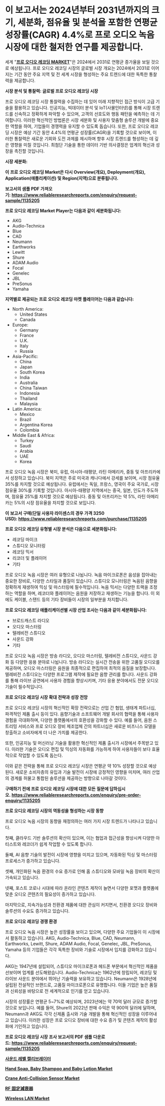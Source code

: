 <p><h1>이 보고서는 2024년부터 2031년까지의 크기, 세분화, 점유율 및 분석을 포함한 연평균 성장률(CAGR) 4.4%로 프로 오디오 녹음 시장에 대한 철저한 연구를 제공합니다.</h1></p><p>세계 "<strong><a href="https://www.reliableresearchreports.com/pro-audio-recording-market-in-global-r1135205?utm_campaign=105&utm_medium=8&utm_source=Github&utm_content=ia&utm_term=30112024&utm_id=pro-audio-recording">프로 오디오 레코딩 MARKET</a></strong>"은 2024에서 2031로 연평균 증가율을 보일 것으로 예상됩니다. 프로 오디오 레코딩 시장의 글로벌 시장 개요는 2024에서 2031로 이어지는 기간 동안 주요 지역 및 전 세계 시장을 형성하는 주요 트렌드에 대한 독특한 통찰력을 제공합니다.</p>
<p><strong>시장 분석 및 통찰력: 글로벌 프로 오디오 레코딩 시장</strong></p>
<p><p>프로 오디오 레코딩 시장 통찰력을 수집하는 데 있어 미래 지향적인 접근 방식이 고급 기술을 활용하고 있습니다. 인공지능, 빅데이터 분석 및 IoT(사물인터넷)를 통해 시장 트렌드를 신속하고 정확하게 파악할 수 있으며, 고객의 선호도와 행동 패턴을 예측하는 데 기여합니다. 이러한 혁신적인 방법론은 시장 세분화 및 사용자 맞춤형 솔루션 개발에 중요한 역할을 하여, 기업들이 경쟁력을 유지할 수 있도록 돕습니다. 또한, 프로 오디오 레코딩 시장은 예상 기간 동안 4.4%의 연평균 성장률(CAGR)을 기록할 것으로 보이며, 이러한 통찰력은 새로운 기회와 도전 과제를 제시하며 향후 시장 트렌드를 형성하는 데 깊은 영향을 미칠 것입니다. 최첨단 기술을 통한 데이터 기반 의사결정은 업계의 혁신과 성장을 촉진할 것입니다.</p><a href="%7CAUTHORITHY_DOMAIN_URL%7C?utm_campaign=105&utm_medium=8&utm_source=Github&utm_content=ia&utm_term=30112024&utm_id=pro-audio-recording"></a></p>
<p><strong>시장 세분화:</strong></p>
<p><strong>이 프로 오디오 레코딩 Market은 다시 Overview(개요), Deployment(개요), Application(애플리케이션) 및 Region(지역)으로 분류됩니다.</strong></p>
<p><strong>보고서의 샘플 PDF 가져오기:&nbsp;<a href="https://www.reliableresearchreports.com/enquiry/request-sample/1135205?utm_campaign=105&utm_medium=8&utm_source=Github&utm_content=ia&utm_term=30112024&utm_id=pro-audio-recording">https://www.reliableresearchreports.com/enquiry/request-sample/1135205</a></strong><strong></strong></p>
<p><strong>프로 오디오 레코딩 Market Player는 다음과 같이 세분화됩니다:</strong></p>
<p><ul><li>AKG</li><li>Audio-Technica</li><li>Blue</li><li>CAD</li><li>Neumann</li><li>Earthworks</li><li>Lewitt</li><li>Shure</li><li>ADAM Audio</li><li>Focal</li><li>Genelec</li><li>JBL</li><li>PreSonus</li><li>Yamaha</li></ul></p>
<p><strong>지역별로 제공되는 프로 오디오 레코딩 마켓 플레이어는 다음과 같습니다:</strong></p>
<p><ul>
    <li>
        North America:
        <ul>
            <li>United States</li>
            <li>Canada</li>
        </ul>
    </li>
    <li>
        Europe:
        <ul>
            <li>Germany</li>
            <li>France</li>
            <li>U.K.</li>
            <li>Italy</li>
            <li>Russia</li>
        </ul>
    </li>
    <li>
        Asia-Pacific:
        <ul>
            <li>China</li>
            <li>Japan</li>
            <li>South Korea</li>
            <li>India</li>
            <li>Australia</li>
            <li>China Taiwan</li>
            <li>Indonesia</li>
            <li>Thailand</li>
            <li>Malaysia</li>
        </ul>
    </li>
    <li>
        Latin America:
        <ul>
            <li>Mexico</li>
            <li>Brazil</li>
            <li>Argentina Korea</li>
            <li>Colombia</li>
        </ul>
    </li>
    <li>
        Middle East & Africa:
        <ul>
            <li>Turkey</li>
            <li>Saudi</li>
            <li>Arabia</li>
            <li>UAE</li>
            <li>Korea</li>
        </ul>
    </li>
    </ul></p>
<p><p>프로 오디오 녹음 시장은 북미, 유럽, 아시아-태평양, 라틴 아메리카, 중동 및 아프리카에서 성장하고 있습니다. 북미 지역은 주로 미국과 캐나다에서 강세를 보이며, 시장 점유율 35%를 차지할 것으로 예상됩니다. 유럽에서는 독일, 프랑스, 영국이 주요 국가로, 시장 점유율 30%를 기록할 것입니다. 아시아-태평양 지역에서는 중국, 일본, 인도가 주도하며, 점유율 25%를 차지할 것으로 예상됩니다. 중동 및 아프리카는 약 5%, 라틴 아메리카는 5%의 시장 점유율을 차지할 것으로 보입니다.</p></p>
<p><strong>이 보고서 구매(단일 사용자 라이센스의 경우 가격 3250 USD):&nbsp;<a href="https://www.reliableresearchreports.com/purchase/1135205?utm_campaign=105&utm_medium=8&utm_source=Github&utm_content=ia&utm_term=30112024&utm_id=pro-audio-recording">https://www.reliableresearchreports.com/purchase/1135205</a></strong></p>
<p><strong>프로 오디오 레코딩 유형별 시장 분석은 다음으로 세분화됩니다:</strong></p>
<p><ul><li>레코딩 마이크</li><li>스튜디오 모니터링</li><li>레코딩 믹서</li><li>리코더 및 플레이어</li><li>기타</li></ul></p>
<p><p>프로 오디오 녹음 시장은 여러 유형으로 나뉩니다. 녹음 마이크로폰은 음성을 잡아내는 중요한 장비로, 다양한 스타일과 품질이 있습니다. 스튜디오 모니터링은 녹음된 음향을 정확하게 재생하여 믹싱 및 마스터링에 필수적입니다. 녹음 믹서는 다양한 트랙을 조정하는 역할을 하며, 레코더와 플레이어는 음원을 저장하고 재생하는 기능을 합니다. 이 외에도 케이블, 스탠드 등의 기타 장비들이 시장의 일부분을 차지합니다.</p></p>
<p><strong>프로 오디오 레코딩 애플리케이션별 시장 산업 조사는 다음과 같이 세분화됩니다:</strong></p>
<p><ul><li>브로드캐스트 라디오</li><li>오디오 마스터링</li><li>텔레비전 스튜디오</li><li>사운드 강화</li><li>기타</li></ul></p>
<p><p>프로 오디오 녹음 시장은 방송 라디오, 오디오 마스터링, 텔레비전 스튜디오, 사운드 강화 등 다양한 응용 분야로 나뉩니다. 방송 라디오는 실시간 전송을 위한 고품질 오디오를 제공하며, 오디오 마스터링은 음원을 최종적으로 편집하여 최적의 음질을 보장합니다. 텔레비전 스튜디오는 다양한 프로그램 제작에 필요한 음향 관리를 합니다. 사운드 강화를 통해 라이브 공연에서 사용자 경험을 향상시키며, 기타 응용 분야에서도 전문 오디오 기술이 필수적입니다.</p></p>
<p><strong>프로 오디오 레코딩 시장 확대 전략과 성장 전망</strong></p>
<p><p>프로 오디오 레코딩 시장의 혁신적인 확장 전략으로는 산업 간 협업, 생태계 파트너십, 파격적인 제품 출시 등이 있다. 음향기술과 소프트웨어 개발 회사의 협력을 통해 사용자 경험을 극대화하며, 다양한 플랫폼에서의 호환성을 강화할 수 있다. 예를 들어, 음원 스트리밍 서비스와 프로 오디오 장비 제조업체 간의 파트너십은 새로운 비즈니스 모델을 창출하고 소비자에게 더 나은 가치를 제공한다. </p><p>또한, 인공지능 및 머신러닝 기술을 활용한 혁신적인 제품 출시가 시장에서 주목받고 있다. 이러한 기술은 오디오 편집 및 믹싱의 자동화를 가능하게 하여 사용자들이 보다 효율적으로 작업할 수 있도록 돕는다. </p><p>이와 같은 전략을 통해 프로 오디오 레코딩 시장은 연평균 약 10% 성장할 것으로 예상된다. 새로운 소비자층의 유입과 기술 발전이 시장에 긍정적인 영향을 미치며, 여러 산업의 경계를 허물고 통합된 솔루션을 제공하는 방향으로 나아갈 것이다.</p></p>
<p><strong>구매하기 전에 프로 오디오 레코딩 시장에 대한 모든 질문에 답하십시오.&nbsp;<a href="https://www.reliableresearchreports.com/enquiry/pre-order-enquiry/1135205?utm_campaign=105&utm_medium=8&utm_source=Github&utm_content=ia&utm_term=30112024&utm_id=pro-audio-recording">https://www.reliableresearchreports.com/enquiry/pre-order-enquiry/1135205</a></strong><strong></strong></p>
<p><strong>프로 오디오 레코딩 시장의 역동성을 형성하는 시장 동향</strong></p>
<p><p>프로 오디오 녹음 시장의 동향을 재정의하는 여러 가지 시장 트렌드가 나타나고 있습니다. </p><p>첫째, 클라우드 기반 솔루션의 확산이 있으며, 이는 협업과 접근성을 향상시켜 다양한 아티스트와 레코더가 쉽게 작업할 수 있도록 합니다. </p><p>둘째, AI 음향 기술의 발전이 시장에 영향을 미치고 있으며, 자동화된 믹싱 및 마스터링 프로세스가 증가하고 있습니다. </p><p>셋째, 개인화된 녹음 환경의 수요 증가로 인해 홈 스튜디오와 모바일 녹음 장비의 확산이 가속되고 있습니다. </p><p>넷째, 포스트 코로나 시대에 따라 온라인 콘텐츠 제작이 늘면서 다양한 포맷과 플랫폼에 맞춘 오디오 콘텐츠의 필요성이 증가하고 있습니다. </p><p>마지막으로, 지속가능성과 친환경 제품에 대한 관심이 커지면서, 친환경 오디오 장비와 솔루션의 수요도 증가하고 있습니다.</p></p>
<p><strong>프로 오디오 레코딩 경쟁 환경</strong></p>
<p><p>프로 오디오 녹음 시장은 높은 성장률을 보이고 있으며, 다양한 주요 기업들이 이 시장에서 활동하고 있습니다. AKG, Audio-Technica, Blue, CAD, Neumann, Earthworks, Lewitt, Shure, ADAM Audio, Focal, Genelec, JBL, PreSonus, Yamaha 등의 기업들은 각각 독특한 장비와 기술로 시장에서 입지를 강화하고 있습니다.</p><p>AKG는 1947년에 설립되어, 스튜디오 마이크로폰과 헤드폰 부문에서 혁신적인 제품을 선보이며 업계를 선도해왔습니다. Audio-Technica는 1962년에 창립되어, 레코딩 및 라이브 사운드 분야에서 뛰어난 기술력을 보유하고 있습니다. Neumann은 1928년에 설립된 전설적인 브랜드로, 고품질 마이크로폰으로 유명합니다. 이들 기업은 높은 품질과 신뢰성을 바탕으로 전 세계적으로 인기를 얻고 있습니다.</p><p>시장의 성장률은 연평균 5~7%로 예상되며, 2023년에는 약 70억 달러 규모로 증가할 것으로 보입니다. 예를 들어, Shure의 2022년 판매 수익은 약 900억 달러에 달하며, Neumann과 AKG도 각각 신제품 출시와 기술 개발을 통해 혁신적인 성장을 이루어내고 있습니다. 이러한 성장은 프로 오디오 장비에 대한 수요 증가 및 콘텐츠 제작의 활성화에 기인하고 있습니다.</p></p>
<p><strong>프로 오디오 레코딩 시장 조사 보고서의 PDF 샘플 다운로드:&nbsp;<a href="https://www.reliableresearchreports.com/enquiry/request-sample/1135205?utm_campaign=105&utm_medium=8&utm_source=Github&utm_content=ia&utm_term=30112024&utm_id=pro-audio-recording">https://www.reliableresearchreports.com/enquiry/request-sample/1135205</a></strong></p>
<p><strong><p><a href="https://github.com/laholand/Market-Research-Report-List-6/blob/main/625483926611.md?utm_campaign=105&utm_medium=8&utm_source=Github&utm_content=ia&utm_term=30112024&utm_id=pro-audio-recording">사운드 레벨 캘리브레이터</a></p><p><a href="https://issuu.com/reportprime-2/docs/hand-soap-baby-shampoo-and-baby-lotion-market-size?utm_campaign=105&utm_medium=8&utm_source=Github&utm_content=ia&utm_term=30112024&utm_id=pro-audio-recording">Hand Soap, Baby Shampoo and Baby Lotion Market</a></p><p><a href="https://issuu.com/reportprime-2/docs/crane-anti-collision-sensor-market-size-2030.pptx?utm_campaign=105&utm_medium=8&utm_source=Github&utm_content=ia&utm_term=30112024&utm_id=pro-audio-recording">Crane Anti-Collision Sensor Market</a></p><p><a href="https://github.com/mohamedbakry57/Market-Research-Report-List-6/blob/main/864062626265.md?utm_campaign=105&utm_medium=8&utm_source=Github&utm_content=ia&utm_term=30112024&utm_id=pro-audio-recording">RF 固定減衰器</a></p><p><a href="https://github.com/luckyshygirl/Market-Research-Report-List-6/blob/main/wireless-lan-market.md?utm_campaign=105&utm_medium=8&utm_source=Github&utm_content=ia&utm_term=30112024&utm_id=pro-audio-recording">Wireless LAN Market</a></p></strong></p>